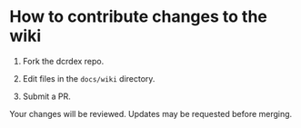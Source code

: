 # How to contribute changes to the wiki

1. Fork the dcrdex repo.

2. Edit files in the `docs/wiki` directory.

3. Submit a PR.

Your changes will be reviewed. Updates may be requested before merging.